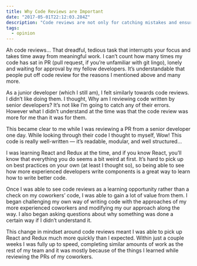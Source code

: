 ```yaml
---
title: Why Code Reviews are Important
date: "2017-05-01T22:12:03.284Z"
description: "Code reviews are not only for catching mistakes and ensuring clean code. They can also be a great learning tool for junior or onboarding developers."
tags:
  - opinion
---
```


Ah code reviews... That dreadful, tedious task that interrupts your focus and takes time away from meaningful work. I can’t count how many times my code has sat in PR (pull request, if you’re unfamiliar with git lingo), lonely and waiting for approval by my fellow developers. It’s understandable that people put off code review for the reasons I mentioned above and many more.

As a junior developer (which I still am), I felt similarly towards code reviews. I didn’t like doing them. I thought, Why am I reviewing code written by senior developers? It’s not like I’m going to catch any of their errors. However what I didn’t understand at the time was that the code review was more for me than it was for them.

This became clear to me while I was reviewing a PR from a senior developer one day. While looking through their code I thought to myself, Wow! This code is really well-written — it’s readable, modular, and well structured... 

I was learning React and Redux at the time, and if you know React, you’ll know that everything you do seems a bit weird at first. It’s hard to pick up on best practices on your own (at least I thought so), so being able to see how more experienced developers write components is a great way to learn how to write better code.

Once I was able to see code reviews as a learning opportunity rather than a check on my coworkers’ code, I was able to gain a lot of value from them. I began challenging my own way of writing code with the approaches of my more experienced coworkers and modifying my our approach along the way. I also began asking questions about why something was done a certain way if I didn’t understand it.

This change in mindset around code reviews meant I was able to pick up React and Redux much more quickly than I expected. Within just a couple weeks I was fully up to speed, completing similar amounts of work as the rest of my team and it was mostly because of the things I learned while reviewing the PRs of my coworkers.
